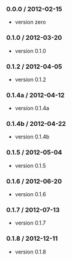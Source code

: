 ### 0.0.0 / 2012-02-15

- version zero

### 0.1.0 / 2012-03-20

- version 0.1.0

### 0.1.2 / 2012-04-05

- version 0.1.2

### 0.1.4a / 2012-04-12

- version 0.1.4a

### 0.1.4b / 2012-04-22

- version 0.1.4b

### 0.1.5 / 2012-05-04

- version 0.1.5

### 0.1.6 / 2012-06-20

- version 0.1.6

### 0.1.7 / 2012-07-13

- version 0.1.7

### 0.1.8 / 2012-12-11

- version 0.1.8